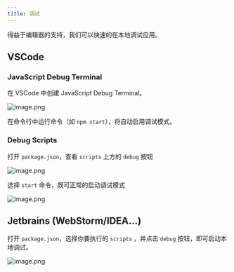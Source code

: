 ```yaml
---
title: 调试
---
```


得益于编辑器的支持，我们可以快速的在本地调试应用。

## VSCode

### JavaScript Debug Terminal

在 VSCode 中创建 JavaScript Debug Terminal。

![image.png](https://cdn.nlark.com/yuque/0/2021/png/98602/1622789601759-d2634846-49f7-4487-be6f-0dc9e5f80082.png#clientId=u3a1b2f6d-ebe0-4&from=paste&height=192&id=p5BOe&margin=%5Bobject%20Object%5D&name=image.png&originHeight=192&originWidth=375&originalType=binary&size=31856&status=done&style=none&taskId=u7286159b-9369-4d17-8a6a-c43a6f52556&width=375)

在命令行中运行命令（如 `npm start`），将自动启用调试模式。

### Debug Scripts

打开 `package.json`，查看 `scripts` 上方的 `debug` 按钮

![image.png](https://cdn.nlark.com/yuque/0/2021/png/98602/1622789617835-64b2099a-6b94-41c4-81fa-4f0bb0763ebb.png#clientId=u7ee4f0d0-4c66-4&from=paste&height=225&id=u459844f5&margin=%5Bobject%20Object%5D&name=image.png&originHeight=225&originWidth=565&originalType=binary&size=26636&status=done&style=none&taskId=u3838b111-c93e-41e0-81ce-01c1bdd6ad4&width=565)

选择 `start` 命令，既可正常的启动调试模式

![image.png](https://cdn.nlark.com/yuque/0/2021/png/98602/1622789623261-57851b50-421e-45fa-9dd9-95ac7d48776e.png#clientId=u7ee4f0d0-4c66-4&from=paste&height=170&id=ue315d401&margin=%5Bobject%20Object%5D&name=image.png&originHeight=170&originWidth=427&originalType=binary&size=19905&status=done&style=none&taskId=u8b079aa2-8376-4014-b48b-ed27ef66da6&width=427)

## Jetbrains (WebStorm/IDEA...)

打开 `package.json`，选择你要执行的 `scripts` ，并点击 `debug` 按钮，即可启动本地调试。

![image.png](https://cdn.nlark.com/yuque/0/2021/png/98602/1622789628840-eb403a2a-a864-4fd6-8f57-3f576c9b3417.png#clientId=u7ee4f0d0-4c66-4&from=paste&height=176&id=uc2a06ce8&margin=%5Bobject%20Object%5D&name=image.png&originHeight=176&originWidth=548&originalType=binary&size=28656&status=done&style=none&taskId=ucb4c5c34-6e56-47c9-a724-4ed700dce9d&width=548)
